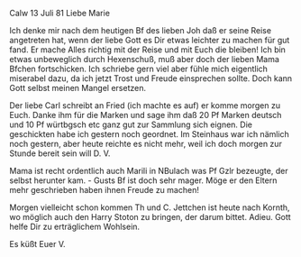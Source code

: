  Calw 13 Juli 81
Liebe Marie

Ich denke mir nach dem heutigen Bf des lieben Joh daß er seine Reise angetreten hat, wenn der liebe Gott es Dir etwas leichter zu machen für gut fand. Er mache Alles richtig mit der Reise und mit Euch die bleiben! 
Ich bin etwas unbeweglich durch Hexenschuß, muß aber doch der lieben Mama Bfchen fortschicken. Ich schriebe gern viel aber fühle mich eigentlich miserabel dazu, da ich jetzt Trost und Freude einsprechen sollte. Doch kann Gott selbst meinen Mangel ersetzen.

Der liebe Carl schreibt an Fried (ich machte es auf) er komme morgen zu Euch. Danke ihm für die Marken und sage ihm daß 20 Pf Marken deutsch und 10 Pf würtbgsch etc ganz gut zur Sammlung sich eignen. Die geschickten habe ich gestern noch geordnet. Im Steinhaus war ich nämlich noch gestern, aber heute reichte es nicht mehr, weil ich doch morgen zur Stunde bereit sein will D. V.

Mama ist recht ordentlich auch Marili in NBulach was Pf Gzlr bezeugte, der selbst herunter kam. - Gusts Bf ist doch sehr mager. Möge er den Eltern mehr geschrieben haben ihnen Freude zu machen!

Morgen vielleicht schon kommen Th und C. Jettchen ist heute nach Kornth, wo möglich auch den Harry Stoton zu bringen, der darum bittet. Adieu. Gott helfe Dir zu erträglichem Wohlsein.

 Es küßt Euer V.
